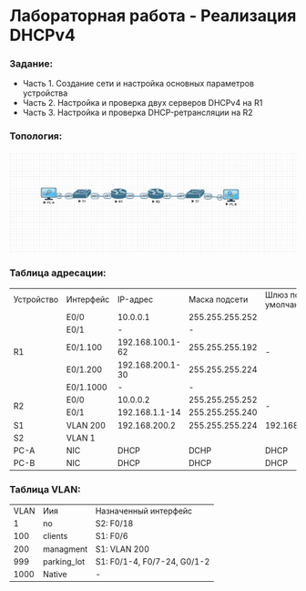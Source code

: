 # Лабораторная работа - Реализация DHCPv4 


###  Задание:

+ Часть 1. Создание сети и настройка основных параметров устройства
+ Часть 2. Настройка и проверка двух серверов DHCPv4 на R1
+ Часть 3. Настройка и проверка DHCP-ретрансляции на R2


### Топология:

![](./imgs/tp1.png)

### Таблица адресации:

<table>

<tr>
	<td>Устройство</td>
	<td>Интерфейс</td>
	<td>IP-адрес</td>
	<td>Маска подсети</td>
	<td>Шлюз по умолчанию</td>
</tr>

<tr>
        <td rowspan="5">R1</td>
        <td>E0/0</td>
	  <td>10.0.0.1</td>
	  <td>255.255.255.252</td>
	  <td rowspan="5">-</td>
</tr>

<tr>
        <td>E0/1</td>
	  <td>-</td>
	  <td>-</td>
</tr>

<tr>
        <td>E0/1.100</td>
	  <td>192.168.100.1-62</td>
	  <td>255.255.255.192</td>
</tr>

<tr>
        <td>E0/1.200</td>
	  <td>192.168.200.1-30</td>
	  <td>255.255.255.224</td>
</tr>

<tr>
        <td>E0/1.1000</td>
	  <td>-</td>
	  <td>-</td>
</tr>

<tr>
        <td rowspan="2">R2</td>
        <td>E0/0</td>
	  <td>10.0.0.2</td>
	  <td>255.255.255.252</td>
	  <td rowspan="2">-</td>
</tr>

<tr>
        <td>E0/1</td>
	  <td>192.168.1.1-14</td>
	  <td>255.255.255.240</td>
</tr>

<tr>
        <td>S1</td>
        <td>VLAN 200</td>
	  <td>192.168.200.2</td>
	  <td>255.255.255.224</td>
	  <td>192.168.200.1</td>
</tr>

<tr>
        <td>S2</td>
        <td>VLAN 1</td>
	  <td></td>
	  <td></td>
	  <td></td>
</tr>

<tr>
        <td>PC-A</td>
        <td>NIC</td>
	  <td>DHCP</td>
	  <td>DCHP</td>
	  <td>DHCP</td>
</tr>

<tr>
        <td>PC-B</td>
        <td>NIC</td>
	  <td>DHCP</td>
	  <td>DHCP</td>
	  <td>DHCP</td>
</tr>

</table>


### Таблица VLAN:

<table>

<tr>
	<td>VLAN</td>
	<td>Иия</td>
	<td>Назначенный интерфейс</td>
</tr>

<tr>
	<td>1</td>
	<td>no</td>
	<td>S2: F0/18</td>
</tr>

<tr>
      <td>100</td>
	<td>clients</td>
	<td>S1: F0/6</td>
</tr>

<tr>
	<td>200</td>
	<td>managment</td>
	<td>S1: VLAN 200</td>
</tr>

<tr>
	<td>999</td>
	<td>parking_lot</td>
	<td>S1: F0/1-4, F0/7-24, G0/1-2</td>
</tr>

<tr>
	<td>1000</td>
	<td>Native</td>
	<td>-</td>
</tr>

</table>